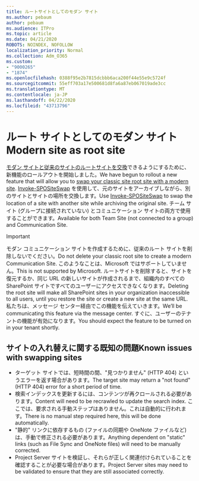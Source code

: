 ```yaml
---
title: ルートサイトとしてのモダン サイト
ms.author: pebaum
author: pebaum
ms.audience: ITPro
ms.topic: article
ms.date: 04/21/2020
ROBOTS: NOINDEX, NOFOLLOW
localization_priority: Normal
ms.collection: Adm_O365
ms.custom:
- "9000265"
- "1874"
ms.openlocfilehash: 0388f95e2b7815dcbbb6aca200f44e55e9c5724f
ms.sourcegitcommit: 55eff703a17e500681d8fa6a87eb067019ade3cc
ms.translationtype: MT
ms.contentlocale: ja-JP
ms.lasthandoff: 04/22/2020
ms.locfileid: "43713796"
---
```

# <a name="modern-site-as-root-site"></a><span data-ttu-id="a4497-102">ルート サイトとしてのモダン サイト</span><span class="sxs-lookup"><span data-stu-id="a4497-102">Modern site as root site</span></span>

<span data-ttu-id="a4497-103">[モダン サイトと従来のサイトのルートサイトを交換](https://docs.microsoft.com/sharepoint/modern-root-site)できるようにするために、新機能のロールアウトを開始しました。</span><span class="sxs-lookup"><span data-stu-id="a4497-103">We have begun to rollout a new feature that will allow you to [swap your classic site root site with a modern site](https://docs.microsoft.com/sharepoint/modern-root-site).</span></span> <span data-ttu-id="a4497-104">[Invoke-SPOSiteSwap](https://docs.microsoft.com/powershell/module/sharepoint-online/invoke-spositeswap?view=sharepoint-ps) を使用して、元のサイトをアーカイブしながら、別のサイトとサイトの場所を交換します。</span><span class="sxs-lookup"><span data-stu-id="a4497-104">Use [Invoke-SPOSiteSwap](https://docs.microsoft.com/powershell/module/sharepoint-online/invoke-spositeswap?view=sharepoint-ps) to swap the location of a site with another site while archiving the original site.</span></span> <span data-ttu-id="a4497-105">チーム サイト (グループに接続されていない) とコミュニケーション サイトの両方で使用することができます。</span><span class="sxs-lookup"><span data-stu-id="a4497-105">Available for both Team Site (not connected to a group) and Communication Site.</span></span>

>[!Important]
> <span data-ttu-id="a4497-106">モダン コミュニケーション サイトを作成するために、従来のルート サイトを削除しないでください。</span><span class="sxs-lookup"><span data-stu-id="a4497-106">Do not delete your classic root site to create a modern Communication Site.</span></span> <span data-ttu-id="a4497-107">このようなことは、Microsoft ではサポートしていません。</span><span class="sxs-lookup"><span data-stu-id="a4497-107">This is not supported by Microsoft.</span></span> <span data-ttu-id="a4497-108">ルートサイトを削除すると、サイトを復元するか、同じ URL の新しいサイトが作成されるまで、組織内のすべての SharePoint サイトですべてのユーザーにアクセスできなくなります。</span><span class="sxs-lookup"><span data-stu-id="a4497-108">Deleting the root site will make all SharePoint sites in your organization inaccessible to all users, until you restore the site or create a new site at the same URL.</span></span> <span data-ttu-id="a4497-109">私たちは、メッセージ センター経由でこの機能を伝えていきます。</span><span class="sxs-lookup"><span data-stu-id="a4497-109">We’ll be communicating this feature via the message center.</span></span> <span data-ttu-id="a4497-110">すぐに、ユーザーのテナントの機能が有効になります。</span><span class="sxs-lookup"><span data-stu-id="a4497-110">You should expect the feature to be turned on in your tenant shortly.</span></span>

## <a name="known-issues-with-swapping-sites"></a><span data-ttu-id="a4497-111">サイトの入れ替えに関する既知の問題</span><span class="sxs-lookup"><span data-stu-id="a4497-111">Known issues with swapping sites</span></span>
- <span data-ttu-id="a4497-112">ターゲット サイトでは、短時間の間、"見つかりません" (HTTP 404) というエラーを返す場合があります。</span><span class="sxs-lookup"><span data-stu-id="a4497-112">The target site may return a "not found" (HTTP 404) error for a short period of time.</span></span>
- <span data-ttu-id="a4497-113">検索インデックスを更新するには、コンテンツが再クロールされる必要があります。</span><span class="sxs-lookup"><span data-stu-id="a4497-113">Content will need to be recrawled to update the search index.</span></span> <span data-ttu-id="a4497-114">ここでは、要求される手動ステップはありません。これは自動的に行われます。</span><span class="sxs-lookup"><span data-stu-id="a4497-114">There is no manual step required here, this will be done automatically.</span></span>
- <span data-ttu-id="a4497-115">"静的" リンクに依存するもの (ファイルの同期や OneNote ファイルなど) は、手動で修正される必要があります。</span><span class="sxs-lookup"><span data-stu-id="a4497-115">Anything dependent on "static" links (such as File Sync and OneNote files) will need to be manually corrected.</span></span>
- <span data-ttu-id="a4497-116">Project Server サイトを検証し、それらが正しく関連付けられていることを確認することが必要な場合があります。</span><span class="sxs-lookup"><span data-stu-id="a4497-116">Project Server sites may need to be validated to ensure that they are still associated correctly.</span></span> 
